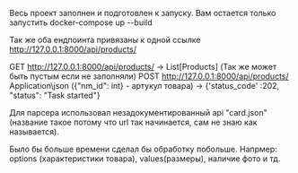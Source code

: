 Весь проект заполнен и подготовлен к запуску. Вам остается только запустить docker-compose up --build

Так же оба ендпоинта привязаны к одной ссылке http://127.0.0.1:8000/api/products/

GET http://127.0.0.1:8000/api/products/ -> List[Products] (Так же может быть пустым если не заполняли)
POST http://127.0.0.1:8000/api/products/ Application\json ({"nm_id": int} - артукул товара) -> {'status_code' :202,
                                                                                                "status": "Task started"}

Для парсера использовал незадокументированный api "card.json" (название такое потому что url так начинается, сам не знаю как называется). 

Было бы больше времени сделал бы обработку побольше. Напрмер: options (характеристики товара), values(размеры), наличие фото и тд.

